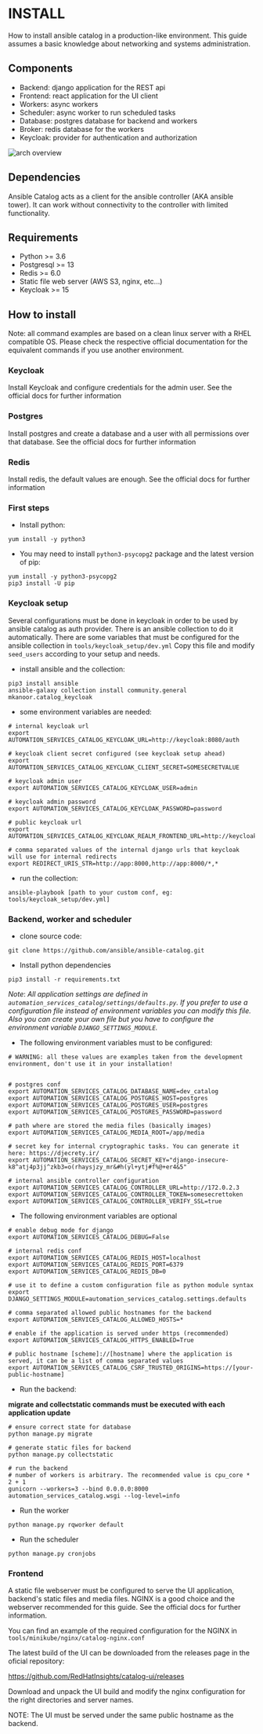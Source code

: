 # INSTALL
How to install ansible catalog in a production-like environment. This guide assumes a basic knowledge about networking and systems administration. 

## Components
- Backend: django application for the REST api
- Frontend: react application for the UI client
- Workers: async workers
- Scheduler: async worker to run scheduled tasks
- Database: postgres database for backend and workers
- Broker: redis database for the workers
- Keycloak: provider for authentication and authorization

![arch overview](./docs/catalog-arch.png?raw=true)

## Dependencies
Ansible Catalog acts as a client for the ansible controller (AKA ansible tower). It can work without connectivity to the controller with limited functionality. 

## Requirements
- Python >= 3.6
- Postgresql >= 13
- Redis >= 6.0
- Static file web server  (AWS S3, nginx, etc...)
- Keycloak >= 15

## How to install
Note: all command examples are based on a clean linux server with a RHEL compatible OS. Please check the respective official documentation for the equivalent commands if you use another environment. 

### Keycloak
Install Keycloak and configure credentials for the admin user. See the official docs for further information

### Postgres
Install postgres and create a database and a user with all permissions over that database. See the official docs for further information

### Redis
Install redis, the default values are enough. See the official docs for further information

### First steps

- Install python:
```
yum install -y python3
```

- You may need to install `python3-psycopg2` package and the latest version of pip:
```
yum install -y python3-psycopg2
pip3 install -U pip
```

### Keycloak setup
Several configurations must be done in keycloak in order to be used by ansible catalog as auth provider. There is an ansible collection to do it automatically. There are some variables that must be configured for the ansible collection in `tools/keycloak_setup/dev.yml`
Copy this file and modify `seed_users` according to your setup and needs. 

- install ansible and the collection:
```
pip3 install ansible
ansible-galaxy collection install community.general mkanoor.catalog_keycloak
```

- some environment variables are needed: 
```
# internal keycloak url
export AUTOMATION_SERVICES_CATALOG_KEYCLOAK_URL=http://keycloak:8080/auth

# keycloak client secret configured (see keycloak setup ahead)
export AUTOMATION_SERVICES_CATALOG_KEYCLOAK_CLIENT_SECRET=SOMESECRETVALUE

# keycloak admin user
export AUTOMATION_SERVICES_CATALOG_KEYCLOAK_USER=admin

# keycloak admin password
export AUTOMATION_SERVICES_CATALOG_KEYCLOAK_PASSWORD=password

# public keycloak url
export AUTOMATION_SERVICES_CATALOG_KEYCLOAK_REALM_FRONTEND_URL=http://keycloak.k8s.local/auth

# comma separated values of the internal django urls that keycloak will use for internal redirects
export REDIRECT_URIS_STR=http://app:8000,http://app:8000/*,*
```

- run the collection:
```
ansible-playbook [path to your custom conf, eg: tools/keycloak_setup/dev.yml]
```


### Backend, worker and scheduler
- clone source code:
```
git clone https://github.com/ansible/ansible-catalog.git
```


- Install python dependencies
```
pip3 install -r requirements.txt
```

_Note_: _All application settings are defined in `automation_services_catalog/settings/defaults.py`. If you prefer to use a configuration file instead of environment variables you can modify this file. Also you can create your own file but you have to configure the environment variable `DJANGO_SETTINGS_MODULE`._


- The following environment variables must to be configured:

```
# WARNING: all these values are examples taken from the development environment, don't use it in your installation!


# postgres conf
export AUTOMATION_SERVICES_CATALOG_DATABASE_NAME=dev_catalog
export AUTOMATION_SERVICES_CATALOG_POSTGRES_HOST=postgres
export AUTOMATION_SERVICES_CATALOG_POSTGRES_USER=postgres
export AUTOMATION_SERVICES_CATALOG_POSTGRES_PASSWORD=password

# path where are stored the media files (basically images)
export AUTOMATION_SERVICES_CATALOG_MEDIA_ROOT=/app/media

# secret key for internal cryptographic tasks. You can generate it here: https://djecrety.ir/
export AUTOMATION_SERVICES_CATALOG_SECRET_KEY="django-insecure-k8^atj4p3jj^zkb3=o(rhaysjzy_mr&#h(yl+ytj#f%@+er4&5"

# internal ansible controller configuration
export AUTOMATION_SERVICES_CATALOG_CONTROLLER_URL=http://172.0.2.3
export AUTOMATION_SERVICES_CATALOG_CONTROLLER_TOKEN=somesecrettoken
export AUTOMATION_SERVICES_CATALOG_CONTROLLER_VERIFY_SSL=true
```

- The following environment variables are optional
```
# enable debug mode for django
export AUTOMATION_SERVICES_CATALOG_DEBUG=False

# internal redis conf
export AUTOMATION_SERVICES_CATALOG_REDIS_HOST=localhost
export AUTOMATION_SERVICES_CATALOG_REDIS_PORT=6379
export AUTOMATION_SERVICES_CATALOG_REDIS_DB=0

# use it to define a custom configuration file as python module syntax 
export DJANGO_SETTINGS_MODULE=automation_services_catalog.settings.defaults

# comma separated allowed public hostnames for the backend
export AUTOMATION_SERVICES_CATALOG_ALLOWED_HOSTS=*

# enable if the application is served under https (recommended)
export AUTOMATION_SERVICES_CATALOG_HTTPS_ENABLED=True

# public hostname [scheme]://[hostname] where the application is served, it can be a list of comma separated values
export AUTOMATION_SERVICES_CATALOG_CSRF_TRUSTED_ORIGINS=https://[your-public-hostname]
```

- Run the backend:

**migrate and collectstatic commands must be executed with each application update**
```
# ensure correct state for database
python manage.py migrate

# generate static files for backend
python manage.py collectstatic

# run the backend
# number of workers is arbitrary. The recommended value is cpu_core * 2 + 1
gunicorn --workers=3 --bind 0.0.0.0:8000 automation_services_catalog.wsgi --log-level=info
```

- Run the worker
```
python manage.py rqworker default
```

- Run the scheduler
```
python manage.py cronjobs
```

### Frontend
A static file webserver must be configured to serve the UI application, backend's static files and media files. NGINX is a good choice and the webserver recommended for this guide. See the official docs for further information.

You can find an example of the required configuration for the NGINX in `tools/minikube/nginx/catalog-nginx.conf`

The latest build of the UI can be downloaded from the releases page in the oficial repository: 

https://github.com/RedHatInsights/catalog-ui/releases

Download and unpack the UI build and modify the nginx configuration for the right directories and server names. 

NOTE: The UI must be served under the same public hostname as the backend. 





